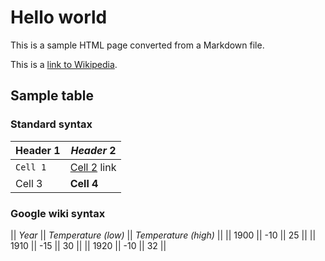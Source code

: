 # Hello world

This is a sample HTML page converted from a Markdown file.

This is a [link to Wikipedia](https://en.wikipedia.org).

## Sample table

### Standard syntax
| Header 1 | *Header* 2 |
| -------- | -------- |
| `Cell 1` | [Cell 2](http://example.com) link |
| Cell 3 | **Cell 4** |

### Google wiki syntax
|| *Year* || *Temperature (low)* || *Temperature (high)* ||
|| 1900 || -10 || 25 ||
|| 1910 || -15 || 30 ||
|| 1920 || -10 || 32 ||